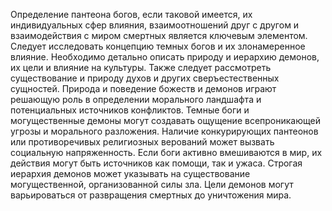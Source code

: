 Определение пантеона богов, если таковой имеется, их индивидуальных сфер влияния, взаимоотношений друг с другом и взаимодействия с миром смертных является ключевым элементом. Следует исследовать концепцию темных богов и их злонамеренное влияние. Необходимо детально описать природу и иерархию демонов, их цели и влияние на культуры. Также следует рассмотреть существование и природу духов и других сверъестественных сущностей. Природа и поведение божеств и демонов играют решающую роль в определении морального ландшафта и потенциальных источников конфликтов. Темные боги и могущественные демоны могут создавать ощущение всепроникающей угрозы и морального разложения. Наличие конкурирующих пантеонов или противоречивых религиозных верований может вызвать социальную напряженность. Если боги активно вмешиваются в мир, их действия могут быть источников как помощи, так и ужаса. Строгая иерархия демонов может указывать на существование могущественной, организованной силы зла. Цели демонов могут варьироваться от развращения смертных до уничтожения мира.